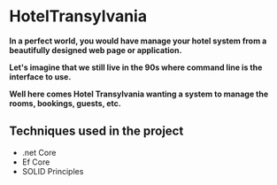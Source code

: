 # HotelTransylvania

**In a perfect world, you would have manage your hotel system from a beautifully designed web page or application.** 

**Let's imagine that we still live in the 90s where command line is the interface to use.**

**Well here comes Hotel Transylvania wanting a system to manage the rooms, bookings, guests, etc.**

## Techniques used in the project
- .net Core 
- Ef Core
- SOLID Principles 

